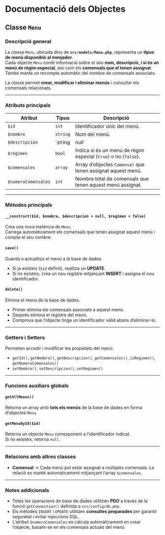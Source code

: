 # Documentació dels Objectes

## Classe `Menu`

### Descripció general

La classe `Menu`, ubicada dins de **`src/models/Menu.php`**, representa un **tipus de menú disponible al menjador**.  
Cada objecte `Menu` conté informació sobre el seu **nom, descripció, i si és un menú de règim especial**, així com els **comensals que el tenen assignat**. També manté un recompte automàtic del nombre de comensals associats.

La classe permet **crear, modificar i eliminar menús** i consultar els comensals relacionats.

---

### Atributs principals

|Atribut|Tipus|Descripció|
|---|---|---|
|`$id`|`int`|Identificador únic del menú.|
|`$nombre`|`string`|Nom del menú.|
|`$descripcion`|`string|null`|
|`$regimen`|`bool`|Indica si és un menú de règim especial (`true`) o no (`false`).|
|`$comensales`|`array`|Array d’objectes `Comensal` que tenen assignat aquest menú.|
|`$numeroComensales`|`int`|Nombre total de comensals que tenen aquest menú assignat.|

---

### Mètodes principals

#### `__construct($id, $nombre, $descripcion = null, $regimen = false)`

Crea una nova instància de `Menu`.  
Carrega automàticament els comensals que tenen assignat aquest menú i compta el seu nombre.

#### `save()`

Guarda o actualitza el menú a la base de dades.

- Si ja existeix (`$id` definit), realitza un **UPDATE**.
- Si no existeix, crea un nou registre mitjançant **INSERT** i assigna el nou identificador.

#### `delete()`

Elimina el menú de la base de dades.

- Primer elimina els comensals associats a aquest menú.
- Després elimina el registre del menú.
- Comprova que l’objecte tinga un identificador vàlid abans d’eliminar-lo.

---

### Getters i Setters

Permeten accedir i modificar les propietats del menú:

- `getId()`, `getNombre()`, `getDescripcion()`, `getComensales()`, `isRegimen()`, `getNumeroComensales()`
- `setNombre()`, `setDescripcion()`, `setRegimen()`

---

### Funcions auxiliars globals

#### `getAllMenus()`

Retorna un array amb **tots els menús** de la base de dades en forma d’objectes `Menu`.

#### `getMenuById($id)`

Retorna un objecte `Menu` corresponent a l’identificador indicat.  
Si no existeix, retorna `null`.

---

### Relacions amb altres classes

- **Comensal** → Cada menú pot estar assignat a múltiples comensals. La relació es manté automàticament mitjançant l’array `$comensales`.

---

### Notes addicionals

- Totes les operacions de base de dades utilitzen **PDO** a través de la funció `getConnection()` definida a `src/config/db.php`.
- Els mètodes `INSERT` i `UPDATE` utilitzen **consultes preparades** per garantir seguretat i evitar injeccions SQL.
- L’atribut `$numeroComensales` es calcula automàticament en crear l’objecte, basant-se en els comensals actuals del menú.

